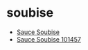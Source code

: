 # soubise

 * [Sauce Soubise](../../index/s/sauce-soubise-101457.json)
 * [Sauce Soubise 101457](../../index/s/sauce-soubise-101457.json)
